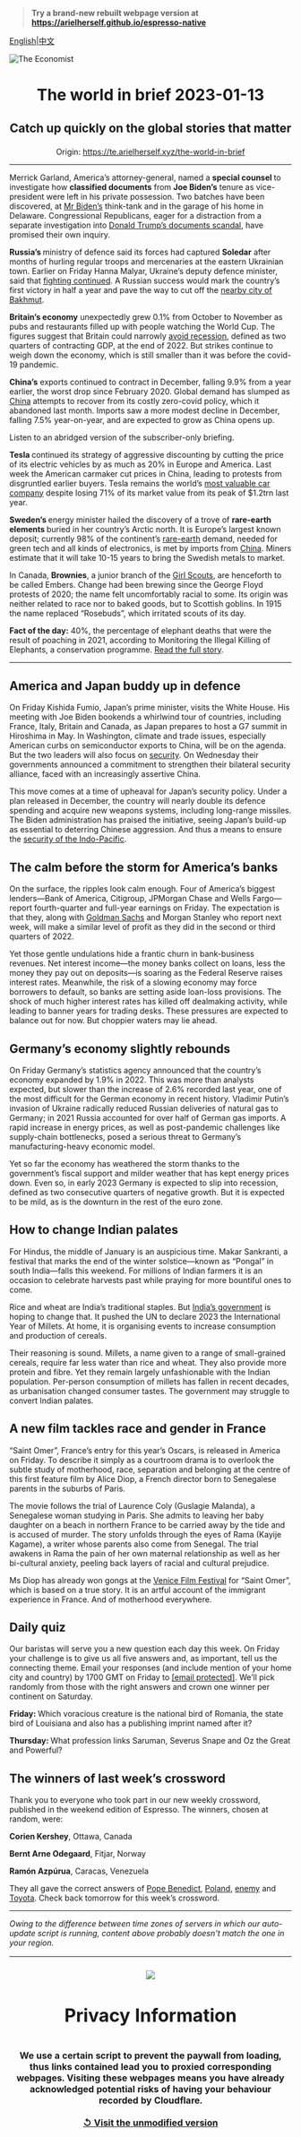 > **Try a brand-new rebuilt webpage version at https://arielherself.github.io/espresso-native**

[English](https://github.com/arielherself/espresso/blob/main/README.md)|[中文](https://github-com.translate.goog/arielherself/espresso/blob/main/README.md?_x_tr_sl=en&_x_tr_tl=zh-CN&_x_tr_hl=zh-CN&_x_tr_pto=wapp)



![The Economist](menubar.png)

# <p align="center">The world in brief 2023-01-13</p>

## <p align="center">Catch up quickly on the global stories that matter</p>

<p align="center">Origin: <a href="https://te.arielherself.xyz/the-world-in-brief">https://te.arielherself.xyz/the-world-in-brief</a><hr>

Merrick Garland, America’s attorney-general, named a <strong>special counsel </strong>to investigate how <strong>classified documents</strong> from <strong>Joe Biden’s</strong> tenure as vice-president were left in his private possession. Two batches have been discovered, at [Mr Biden’s](https://te.arielherself.xyz/united-states/2023/01/13/joe-bidens-documents-mess) think-tank and in the garage of his home in Delaware. Congressional Republicans, eager for a distraction from a separate investigation into [Donald Trump’s documents scandal](https://te.arielherself.xyz/united-states/2022/08/10/the-raid-on-mar-a-lago-could-shake-americas-foundations), have promised their own inquiry.

<strong>Russia’s </strong>ministry of defence said its forces had captured <strong>Soledar</strong> after months of hurling regular troops and mercenaries at the eastern Ukrainian town. Earlier on Friday Hanna Malyar, Ukraine’s deputy defence minister, said that [fighting continued](https://te.arielherself.xyz/leaders/2023/01/11/the-west-should-supply-tanks-to-ukraine). A Russian success would mark the country’s first victory in half a year and pave the way to cut off the [nearby city of Bakhmut](https://te.arielherself.xyz/europe/2022/12/06/russia-is-hurling-troops-at-the-tiny-ukrainian-town-of-bakhmut).

<strong>Britain’s economy</strong> unexpectedly grew 0.1% from October to November as pubs and restaurants filled up with people watching the World Cup. The figures suggest that Britain could narrowly [avoid recession](https://te.arielherself.xyz/the-economist-explains/2022/08/12/what-is-a-recession), defined as two quarters of contracting GDP, at the end of 2022. But strikes continue to weigh down the economy, which is still smaller than it was before the covid-19 pandemic.

<strong>China’s</strong> exports continued to contract in December, falling 9.9% from a year earlier, the worst drop since February 2020. Global demand has slumped as [China](https://te.arielherself.xyz/leaders/2023/01/05/how-chinas-reopening-will-disrupt-the-world-economy) attempts to recover from its costly zero-covid policy, which it abandoned last month. Imports saw a more modest decline in December, falling 7.5% year-on-year, and are expected to grow as China opens up.

Listen to an abridged version of the subscriber-only briefing.

<strong>Tesla </strong>continued its strategy of aggressive discounting by cutting the price of its electric vehicles by as much as 20% in Europe and America. Last week the American carmaker cut prices in China, leading to protests from disgruntled earlier buyers. Tesla remains the world’s [most valuable car company](https://te.arielherself.xyz/business/2023/01/04/investors-conclude-that-tesla-is-a-carmaker-not-a-tech-firm) despite losing 71% of its market value from its peak of $1.2trn last year.

<strong>Sweden’s </strong>energy minister hailed the discovery of a trove of <strong>rare-earth elements </strong>buried in her country’s Arctic north. It is Europe’s largest known deposit; currently 98% of the continent’s [rare-earth](https://te.arielherself.xyz/finance-and-economics/2021/03/31/governments-have-identified-commodities-essential-to-economic-and-military-security) demand, needed for green tech and all kinds of electronics, is met by imports from [China](https://te.arielherself.xyz/china/2019/06/15/rare-earths-give-china-leverage-in-the-trade-war-at-a-cost). Miners estimate that it will take 10-15 years to bring the Swedish metals to market.

In Canada, <strong>Brownies</strong>, a junior branch of the [Girl Scouts](https://te.arielherself.xyz/united-states/1999/11/18/girl-scouts-and-girl-power), are henceforth to be called Embers. Change had been brewing since the George Floyd protests of 2020; the name felt uncomfortably racial to some. Its origin was neither related to race nor to baked goods, but to Scottish goblins. In 1915 the name replaced “Rosebuds”, which irritated scouts of its day.

<strong>Fact of the day:</strong> 40%, the percentage of elephant deaths that were the result of poaching in 2021, according to Monitoring the Illegal Killing of Elephants, a conservation programme. [Read the full story](https://te.arielherself.xyz/science-and-technology/2023/01/11/what-causes-elephant-poaching).

----------

## America and Japan buddy up in defence

On Friday Kishida Fumio, Japan’s prime minister, visits the White House. His meeting with Joe Biden bookends a whirlwind tour of countries, including France, Italy, Britain and Canada, as Japan prepares to host a G7 summit in Hiroshima in May. In Washington, climate and trade issues, especially American curbs on semiconductor exports to China, will be on the agenda. But the two leaders will also focus on [security](https://te.arielherself.xyz/asia/2022/09/15/war-in-ukraine-has-bolstered-japans-support-for-a-stronger-army). On Wednesday their governments announced a commitment to strengthen their bilateral security alliance, faced with an increasingly assertive China. 

This move comes at a time of upheaval for Japan’s security policy. Under a plan released in December, the country will nearly double its defence spending and acquire new weapons systems, including long-range missiles. The Biden administration has praised the initiative, seeing Japan’s build-up as essential to deterring Chinese aggression. And thus a means to ensure the [security of the Indo-Pacific](https://te.arielherself.xyz/asia/2023/01/04/reinventing-the-indo-pacific).

## The calm before the storm for America’s banks

On the surface, the ripples look calm enough. Four of America’s biggest lenders—Bank of America, Citigroup, JPMorgan Chase and Wells Fargo—report fourth-quarter and full-year earnings on Friday. The expectation is that they, along with [Goldman Sachs](https://te.arielherself.xyz/finance-and-economics/2022/10/18/goldman-sachss-disastrous-main-street-gamble) and Morgan Stanley who report next week, will make a similar level of profit as they did in the second or third quarters of 2022.

Yet those gentle undulations hide a frantic churn in bank-business revenues. Net interest income—the money banks collect on loans, less the money they pay out on deposits—is soaring as the Federal Reserve raises interest rates. Meanwhile, the risk of a slowing economy may force borrowers to default, so banks are setting aside loan-loss provisions. The shock of much higher interest rates has killed off dealmaking activity, while leading to banner years for trading desks. These pressures are expected to balance out for now. But choppier waters may lie ahead.

## Germany’s economy slightly rebounds

On Friday Germany’s statistics agency announced that the country’s economy expanded by 1.9% in 2022. This was more than analysts expected, but slower than the increase of 2.6% recorded last year, one of the most difficult for the German economy in recent history. Vladimir Putin’s invasion of Ukraine radically reduced Russian deliveries of natural gas to Germany; in 2021 Russia accounted for over half of German gas imports. A rapid increase in energy prices, as well as post-pandemic challenges like supply-chain bottlenecks, posed a serious threat to Germany’s manufacturing-heavy economic model.

Yet so far the economy has weathered the storm thanks to the government’s fiscal support and milder weather that has kept energy prices down. Even so, in early 2023 Germany is expected to slip into recession, defined as two consecutive quarters of negative growth. But it is expected to be mild, as is the downturn in the rest of the euro zone.

## How to change Indian palates

For Hindus, the middle of January is an auspicious time. Makar Sankranti, a festival that marks the end of the winter solstice—known as “Pongal” in south India—falls this weekend. For millions of Indian farmers it is an occasion to celebrate harvests past while praying for more bountiful ones to come. 

Rice and wheat are India’s traditional staples. But [India’s government](https://te.arielherself.xyz/asia/2022/02/05/indias-government-and-its-greens-disagree-on-what-counts-as-forest) is hoping to change that. It pushed the UN to declare 2023 the International Year of Millets. At home, it is organising events to increase consumption and production of cereals. 

Their reasoning is sound. Millets, a name given to a range of small-grained cereals, require far less water than rice and wheat. They also provide more protein and fibre. Yet they remain largely unfashionable with the Indian population. Per-person consumption of millets has fallen in recent decades, as urbanisation changed consumer tastes. The government may struggle to convert Indian palates.

## A new film tackles race and gender in France

“Saint Omer”, France’s entry for this year’s Oscars, is released in America on Friday. To describe it simply as a courtroom drama is to overlook the subtle study of motherhood, race, separation and belonging at the centre of this first feature film by Alice Diop, a French director born to Senegalese parents in the suburbs of Paris. 

The movie follows the trial of Laurence Coly (Guslagie Malanda), a Senegalese woman studying in Paris. She admits to leaving her baby daughter on a beach in northern France to be carried away by the tide and is accused of murder. The story unfolds through the eyes of Rama (Kayije Kagame), a writer whose parents also come from Senegal. The trial awakens in Rama the pain of her own maternal relationship as well as her bi-cultural anxiety, peeling back layers of racial and cultural prejudice. 

Ms Diop has already won gongs at the [Venice Film Festival](https://te.arielherself.xyz/prospero/2017/09/05/why-it-is-significant-that-venice-film-festival-put-vr-on-the-bill) for “Saint Omer”, which is based on a true story. It is an artful account of the immigrant experience in France. And of motherhood everywhere.

## Daily quiz

Our baristas will serve you a new question each day this week. On Friday your challenge is to give us all five answers and, as important, tell us the connecting theme. Email your responses (and include mention of your home city and country) by 1700 GMT on Friday to [<span class="__cf_email__" data-cfemail="702105190a350300021503031f3015131f1e1f1d1903045e131f1d">[email&#160;protected]</span>](https://mail.google.com/mail/?view=cm&amp;fs=1&amp;tf=1&amp;to=QuizEspresso@te.arielherself.xyz). We’ll pick randomly from those with the right answers and crown one winner per continent on Saturday.

<strong>Friday: </strong>Which voracious creature is the national bird of Romania, the state bird of Louisiana and also has a publishing imprint named after it?

<strong>Thursday: </strong>What profession links Saruman, Severus Snape and Oz the Great and Powerful?

## The winners of last week’s crossword

Thank you to everyone who took part in our new weekly crossword, published in the weekend edition of Espresso. The winners, chosen at random, were: 

<strong>Corien Kershey</strong>, Ottawa, Canada

<strong>Bernt Arne Odegaard</strong>, Fitjar, Norway

<strong>Ramón Azpúrua</strong>, Caracas, Venezuela

They all gave the correct answers of [Pope Benedict](https://te.arielherself.xyz/international/2022/12/31/pope-benedict-xvi-was-an-iron-fist-in-a-white-glove), [Poland](https://te.arielherself.xyz/europe/2023/01/05/why-poland-loves-to-hate-germany), [enemy](https://te.arielherself.xyz/europe/2023/01/06/the-west-sends-armoured-fighting-vehicles-to-ukraine) and [Toyota](https://te.arielherself.xyz/business/2023/01/04/investors-conclude-that-tesla-is-a-carmaker-not-a-tech-firm). Check back tomorrow for this week’s crossword.

----------

*Owing to the difference between time zones of servers in which our auto-update script is running, content above probably doesn't match the one in your region.*

|<br><div align="center"><img src="unlock.png" /><h1>Privacy Information</h1></div></br>We use a certain script to prevent the paywall from loading, thus links contained lead you to proxied corresponding webpages. Visiting these webpages means you have already acknowledged potential risks of having your behaviour recorded by Cloudflare.<br><br>[&#x21BA; Visit the unmodified version](README.raw.md)<br><br>|
|-----|
